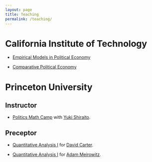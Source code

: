 ```yaml
---
layout: page
title: Teaching
permalink: /teaching/
---
```

# California Institute of Technology

* [Empirical Models in Political Economy](/teaching/gradseminar)

* [Comparative Political Economy](/teaching/comparative)

# Princeton University

## Instructor

* [Politics Math Camp](/teaching/mathcamp) with [Yuki Shiraito](http://scholar.princeton.edu/shiraito).

## Preceptor

* [Quantitative Analysis I](/teaching/quantdavid) for [David Carter](https://www.princeton.edu/~dbcarter).

* [Quantitative Analysis I](/teaching/quantadam) for [Adam Meirowitz](http://www.princeton.edu/~ameirowi/).

